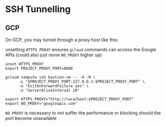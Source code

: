 # SSH Tunnelling

## GCP

On GCP, you may tunnel through a proxy host like this:

unsetting `HTTPS_PROXY` ensures `gcloud` commands can access the Google APIs (could also just move `NO_PROXY` higher up)

```shell
unset HTTPS_PROXY
export PROJECT_PROXY_PORT=8888

gcloud compute ssh bastion-vm -- -4 -N \
      -L "$PROJECT_PROXY_PORT:127.0.0.1:$PROJECT_PROXY_PORT" \
      -o "ExitOnForwardFailure yes" \
      -o "ServerAliveInterval 10"

export HTTPS_PROXY="http://localhost:$PROJECT_PROXY_PORT"
export NO_PROXY="googleapis.com"
```

`NO_PROXY` is necessary to not suffer the performance or blocking should the port become unavailable
